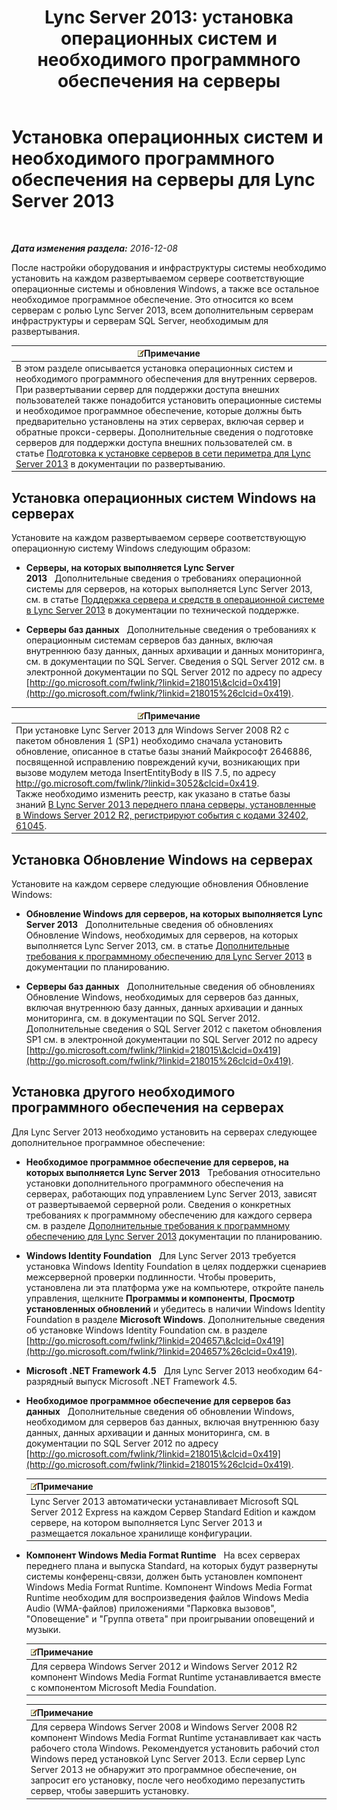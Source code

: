 ﻿---
title: 'Lync Server 2013: установка операционных систем и необходимого программного обеспечения на серверы'
TOCTitle: Установка операционных систем и необходимого программного обеспечения на серверы
ms:assetid: 055991e0-5aeb-43fc-a7ba-d4b02316d73b
ms:mtpsurl: https://technet.microsoft.com/ru-ru/library/Gg398103(v=OCS.15)
ms:contentKeyID: 49308807
ms.date: 12/10/2016
mtps_version: v=OCS.15
ms.translationtype: HT
---

# Установка операционных систем и необходимого программного обеспечения на серверы для Lync Server 2013

 

_**Дата изменения раздела:** 2016-12-08_

После настройки оборудования и инфраструктуры системы необходимо установить на каждом развертываемом сервере соответствующие операционные системы и обновления Windows, а также все остальное необходимое программное обеспечение. Это относится ко всем серверам с ролью Lync Server 2013, всем дополнительным серверам инфраструктуры и серверам SQL Server, необходимым для развертывания.

<table>
<thead>
<tr class="header">
<th><img src="images/Gg398412.note(OCS.15).gif" title="note" alt="note" />Примечание</th>
</tr>
</thead>
<tbody>
<tr class="odd">
<td>В этом разделе описывается установка операционных систем и необходимого программного обеспечения для внутренних серверов. При развертывании сервер для поддержки доступа внешних пользователей также понадобится установить операционные системы и необходимое программное обеспечение, которые должны быть предварительно установлены на этих серверах, включая сервер и обратные прокси-серверы. Дополнительные сведения о подготовке серверов для поддержки доступа внешних пользователей см. в статье <a href="lync-server-2013-preparing-for-installation-of-servers-in-the-perimeter-network.md">Подготовка к установке серверов в сети периметра для Lync Server 2013</a> в документации по развертыванию.</td>
</tr>
</tbody>
</table>


## Установка операционных систем Windows на серверах

Установите на каждом развертываемом сервере соответствующую операционную систему Windows следующим образом:

  - **Серверы, на которых выполняется Lync Server 2013**   Дополнительные сведения о требованиях операционной системы для серверов, на которых выполняется Lync Server 2013, см. в статье [Поддержка сервера и средств в операционной системе в Lync Server 2013](lync-server-2013-server-and-tools-operating-system-support.md) в документации по технической поддержке.

  - **Серверы баз данных**   Дополнительные сведения о требованиях к операционным системам серверов баз данных, включая внутреннюю базу данных, данных архивации и данных мониторинга, см. в документации по SQL Server. Сведения о SQL Server 2012 см. в электронной документации по SQL Server 2012 по адресу по адресу [http://go.microsoft.com/fwlink/?linkid=218015\&clcid=0x419](http://go.microsoft.com/fwlink/?linkid=218015%26clcid=0x419).

<table>
<thead>
<tr class="header">
<th><img src="images/Gg398412.note(OCS.15).gif" title="note" alt="note" />Примечание</th>
</tr>
</thead>
<tbody>
<tr class="odd">
<td>При установке Lync Server 2013 для Windows Server 2008 R2 с пакетом обновления 1 (SP1) необходимо сначала установить обновление, описанное в статье базы знаний Майкрософт 2646886, посвященной исправлению повреждений кучи, возникающих при вызове модулем метода InsertEntityBody в IIS 7.5, по адресу <a href="http://go.microsoft.com/fwlink/?linkid=3052%26clcid=0x419" class="uri">http://go.microsoft.com/fwlink/?linkid=3052&amp;clcid=0x419</a>.<br />
Также необходимо изменить реестр, как указано в статье базы знаний <a href="http://go.microsoft.com/fwlink/p/?linkid=506893">В Lync Server 2013 переднего плана серверы, установленные в Windows Server 2012 R2, регистрируют события с кодами 32402, 61045</a>.</td>
</tr>
</tbody>
</table>


## Установка Обновление Windows на серверах

Установите на каждом сервере следующие обновления Обновление Windows:

  - **Обновление Windows для серверов, на которых выполняется Lync Server 2013**   Дополнительные сведения об обновлениях Обновление Windows, необходимых для серверов, на которых выполняется Lync Server 2013, см. в статье [Дополнительные требования к программному обеспечению для Lync Server 2013](lync-server-2013-additional-software-requirements.md) в документации по планированию.

  - **Серверы баз данных**   Дополнительные сведения об обновлениях Обновление Windows, необходимых для серверов баз данных, включая внутреннюю базу данных, данных архивации и данных мониторинга, см. в документации по SQL Server 2012. Дополнительные сведения о SQL Server 2012 с пакетом обновления SP1 см. в электронной документации по SQL Server 2012 по адресу [http://go.microsoft.com/fwlink/?linkid=218015\&clcid=0x419](http://go.microsoft.com/fwlink/?linkid=218015%26clcid=0x419).

## Установка другого необходимого программного обеспечения на серверах

Для Lync Server 2013 необходимо установить на серверах следующее дополнительное программное обеспечение:

  - **Необходимое программное обеспечение для серверов, на которых выполняется Lync Server 2013**   Требования относительно установки дополнительного программного обеспечения на серверах, работающих под управлением Lync Server 2013, зависят от развертываемой серверной роли. Сведения о конкретных требованиях к программному обеспечению для каждого сервера см. в разделе [Дополнительные требования к программному обеспечению для Lync Server 2013](lync-server-2013-additional-software-requirements.md) документации по планированию.

  - **Windows Identity Foundation**   Для Lync Server 2013 требуется установка Windows Identity Foundation в целях поддержки сценариев межсерверной проверки подлинности. Чтобы проверить, установлена ли эта платформа уже на компьютере, откройте панель управления, щелкните **Программы и компоненты**, **Просмотр установленных обновлений** и убедитесь в наличии Windows Identity Foundation в разделе **Microsoft Windows**. Дополнительные сведения об установке Windows Identity Foundation см. в разделе [http://go.microsoft.com/fwlink/?linkid=204657\&clcid=0x419](http://go.microsoft.com/fwlink/?linkid=204657%26clcid=0x419).

  - **Microsoft .NET Framework 4.5**   Для Lync Server 2013 необходим 64-разрядный выпуск Microsoft .NET Framework 4.5.

  - **Необходимое программное обеспечение для серверов баз данных**   Дополнительные сведения об обновлении Windows, необходимом для серверов баз данных, включая внутреннюю базу данных, данных архивации и данных мониторинга, см. в документации по SQL Server 2012 по адресу [http://go.microsoft.com/fwlink/?linkid=218015\&clcid=0x419](http://go.microsoft.com/fwlink/?linkid=218015%26clcid=0x419).
    
    <table>
    <thead>
    <tr class="header">
    <th><img src="images/Gg398412.note(OCS.15).gif" title="note" alt="note" />Примечание</th>
    </tr>
    </thead>
    <tbody>
    <tr class="odd">
    <td>Lync Server 2013 автоматически устанавливает Microsoft SQL Server 2012 Express на каждом Сервер Standard Edition и каждом сервере, на котором выполняется Lync Server 2013 и размещается локальное хранилище конфигурации.</td>
    </tr>
    </tbody>
    </table>


  - **Компонент Windows Media Format Runtime**   На всех серверах переднего плана и выпуска Standard, на которых будут развернуты системы конференц-связи, должен быть установлен компонент Windows Media Format Runtime. Компонент Windows Media Format Runtime необходим для воспроизведения файлов Windows Media Audio (WMA-файлов) приложениями "Парковка вызовов", "Оповещение" и "Группа ответа" при проигрывании оповещений и музыки.
    
    <table>
    <thead>
    <tr class="header">
    <th><img src="images/Gg398412.note(OCS.15).gif" title="note" alt="note" />Примечание</th>
    </tr>
    </thead>
    <tbody>
    <tr class="odd">
    <td>Для сервера Windows Server 2012 и Windows Server 2012 R2 компонент Windows Media Format Runtime устанавливается вместе с компонентом Microsoft Media Foundation.</td>
    </tr>
    </tbody>
    </table>
    
    <table>
    <thead>
    <tr class="header">
    <th><img src="images/Gg398412.note(OCS.15).gif" title="note" alt="note" />Примечание</th>
    </tr>
    </thead>
    <tbody>
    <tr class="odd">
    <td>Для сервера Windows Server 2008 и Windows Server 2008 R2 компонент Windows Media Format Runtime устанавливает как часть рабочего стола Windows. Рекомендуется установить рабочий стол Windows перед установкой Lync Server 2013. Если сервер Lync Server 2013 не обнаружит это программное обеспечение, он запросит его установку, после чего необходимо перезапустить сервер, чтобы завершить установку.</td>
    </tr>
    </tbody>
    </table>

